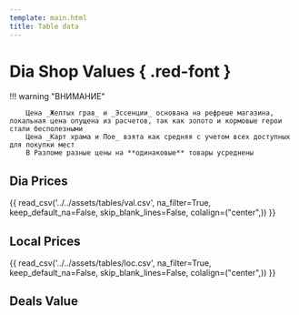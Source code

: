 ```yaml
---
template: main.html
title: Table data
---
```


# Dia Shop Values { .red-font }

!!! warning "ВНИМАНИЕ"

        Цена _Желтых грав_ и _Эссенции_ основана на рефреше магазина, локальная цена опущена из расчетов, так как золото и кормовые герои стали бесполезными  
        Цена _Карт храма и Пое_ взята как средняя с учетом всех доступных для покупки мест    
        В Разломе разные цены на **одинаковые** товары усреднены   

<!-- {{ read_excel('../../assets/tables/AFKDiavalues.xlsx', engine='openpyxl', na_filter=False) }} -->

## Dia Prices

{{ read_csv('../../assets/tables/val.csv', na_filter=True, keep_default_na=False, skip_blank_lines=False, colalign=("center",)) }}

## Local Prices

{{ read_csv('../../assets/tables/loc.csv', na_filter=True, keep_default_na=False, skip_blank_lines=False, colalign=("center",)) }}

## Deals Value

